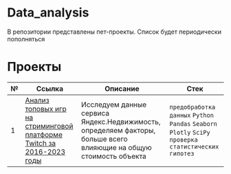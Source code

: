 # Data_analysis
В репозитории представлены пет-проекты. Список будет периодически пополняться

# Проекты
| № | Ссылка | Описание | Стек |
| --- | --- | --- | --- |
| 1 | [Анализ топовых игр на стриминговой платформе Twitch за 2016-2023 годы](https://github.com/ArhoneR/Data_analysis/tree/main/EDA) | Исследуем данные сервиса Яндекс.Недвижимость, определяем факторы, больше всего влияющие на общую стоимость объекта | `предобработка данных` `Python` `Pandas` `Seaborn` `Plotly` `SciPy` `проверка статистических гипотез`

